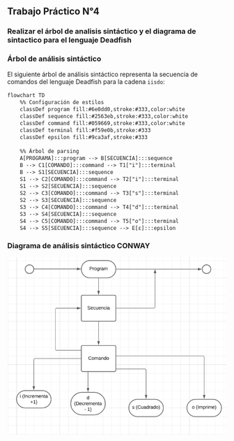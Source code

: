 ## Trabajo Práctico N°4

### Realizar el árbol de analisis sintáctico y el diagrama de sintactico para el lenguaje Deadfish

### Árbol de análisis sintáctico

El siguiente árbol de análisis sintáctico representa la secuencia de comandos del lenguaje Deadfish para la cadena `iisdo`:

```mermaid
flowchart TD
    %% Configuración de estilos
    classDef program fill:#6e0dd0,stroke:#333,color:white
    classDef sequence fill:#2563eb,stroke:#333,color:white
    classDef command fill:#059669,stroke:#333,color:white
    classDef terminal fill:#f59e0b,stroke:#333
    classDef epsilon fill:#9ca3af,stroke:#333

    %% Árbol de parsing
    A[PROGRAMA]:::program --> B[SECUENCIA]:::sequence
    B --> C1[COMANDO]:::command --> T1["i"]:::terminal
    B --> S1[SECUENCIA]:::sequence
    S1 --> C2[COMANDO]:::command --> T2["i"]:::terminal
    S1 --> S2[SECUENCIA]:::sequence
    S2 --> C3[COMANDO]:::command --> T3["s"]:::terminal
    S2 --> S3[SECUENCIA]:::sequence
    S3 --> C4[COMANDO]:::command --> T4["d"]:::terminal
    S3 --> S4[SECUENCIA]:::sequence
    S4 --> C5[COMANDO]:::command --> T5["o"]:::terminal
    S4 --> S5[SECUENCIA]:::sequence --> E[ε]:::epsilon
```

### Diagrama de análisis sintáctico CONWAY

![image](https://raw.githubusercontent.com/jyturrieta/LP/refs/heads/main/diagrama.png)